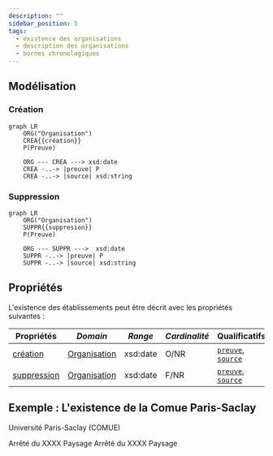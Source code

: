 ```yaml
---
description: ""
sidebar_position: 5
tags:
  - existence des organisations
  - description des organisations
  - bornes chronologiques
---
```


## Modélisation

### Création

```mermaid
graph LR
    ORG("Organisation")
    CREA{{création}}
    P(Preuve)

    ORG --- CREA ---> xsd:date
    CREA -..-> |preuve| P
    CREA -..-> |source| xsd:string
```

### Suppression

```mermaid
graph LR
    ORG("Organisation")
    SUPPR{{suppresion}}
    P(Preuve)
    
    ORG --- SUPPR --->  xsd:date
    SUPPR -..-> |preuve| P
    SUPPR -..-> |source| xsd:string
```

## Propriétés

L'existence des établissements peut être décrit avec les propriétés suivantes :

| **Propriétés**                                              | ***Domain***                                               | ***Range*** | ***Cardinalité*** | **Qualificatifs**                                                                                        |
| ----------------------------------------------------------- | ---------------------------------------------------------- | ----------- | ----------------- | -------------------------------------------------------------------------------------------------------- |
| [création](/Ontologie/Propriétés/création)       | [Organisation](/Ontologie/Classes/Organisation) | xsd:date    | O/NR              | [`preuve`](/Ontologie/Propriétés/preuve), [`source`](/Ontologie/Propriétés/source) |
| [suppression](/Ontologie/Propriétés/suppression) | [Organisation](/Ontologie/Classes/Organisation) | xsd:date    | F/NR              | [`preuve`](/Ontologie/Propriétés/preuve), [`source`](/Ontologie/Propriétés/source) |

## Exemple : L'existence de la Comue Paris-Saclay

Université Paris-Saclay (COMUE)

<Claim emphase="true" property="création">
    <Statement value="7 novembre 2019">
    <Qualifier property="preuve">Arrêté du XXXX</Qualifier>
        <References>
            <Reference>
                <ReferenceElement property="source">Paysage</ReferenceElement>
            </Reference>
        </References>
    </Statement>
</Claim>

<Claim emphase="true" property="suppression">
    <Statement value="7 novembre 2019">
        <Qualifier property="preuve">Arrêté du XXXX</Qualifier>
        <References>
            <Reference>
                <ReferenceElement property="source">Paysage</ReferenceElement>
            </Reference>
        </References>
    </Statement>
</Claim>
